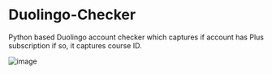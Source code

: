 # Duolingo-Checker
Python based Duolingo account checker which captures if account has Plus subscription if so, it captures course ID.

![image](https://user-images.githubusercontent.com/51265624/162492306-0c99fecd-1016-473e-b505-1c5bd7a84493.png)
